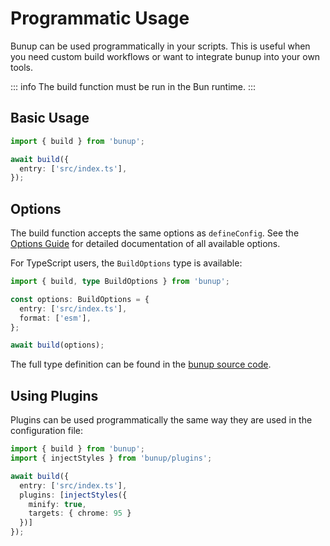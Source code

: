 # Programmatic Usage

Bunup can be used programmatically in your scripts. This is useful when you need custom build workflows or want to integrate bunup into your own tools.

::: info
The build function must be run in the Bun runtime.
:::

## Basic Usage

```typescript
import { build } from 'bunup';

await build({
  entry: ['src/index.ts'],
});
```

## Options

The build function accepts the same options as `defineConfig`. See the [Options Guide](/docs/guide/options) for detailed documentation of all available options.

For TypeScript users, the `BuildOptions` type is available:

```typescript
import { build, type BuildOptions } from 'bunup';

const options: BuildOptions = {
  entry: ['src/index.ts'],
  format: ['esm'],
};

await build(options);
```

The full type definition can be found in the [bunup source code](https://github.com/arshad-yaseen/bunup/blob/main/src/options.ts#L37).

## Using Plugins

Plugins can be used programmatically the same way they are used in the configuration file:

```typescript
import { build } from 'bunup';
import { injectStyles } from 'bunup/plugins';

await build({
  entry: ['src/index.ts'],
  plugins: [injectStyles({
    minify: true,
    targets: { chrome: 95 }
  })]
});
```
